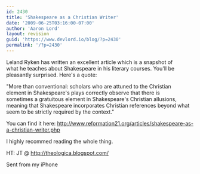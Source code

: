 ```yaml
---
id: 2430
title: 'Shakespeare as a Christian Writer'
date: '2009-06-25T03:16:00-07:00'
author: 'Aaron Lord'
layout: revision
guid: 'https://www.devlord.io/blog/?p=2430'
permalink: '/?p=2430'
---
```


Leland Ryken has written an excellent article which is a snapshot of  <br>what he teaches about Shakespeare in his literary courses. You&#039;ll be  <br>pleasantly surprised.  Here&#039;s a quote:<p>"More than conventional: scholars who are attuned to the Christian  <br>element in Shakespeare&#039;s plays correctly observe that there is  <br>sometimes a gratuitous element in Shakespeare&#039;s Christian allusions,  <br>meaning that Shakespeare incorporates Christian references beyond what  <br>seem to be strictly required by the context."<p>You can find it here: <a href="http://www.reformation21.org/articles/shakespeare-as-a-christian-writer.php">http://www.reformation21.org/articles/shakespeare-as-a-christian-writer.php</a><p>I highly recommed reading the whole thing.<p>HT: JT @ <a href="http://theologica.blogspot.com/">http://theologica.blogspot.com/</a><p>Sent from my iPhone<div class="blogger-post-footer"></div>